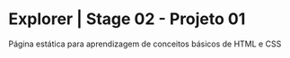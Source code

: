 # Explorer | Stage 02 - Projeto 01
Página estática para aprendizagem de conceitos básicos de HTML e CSS
